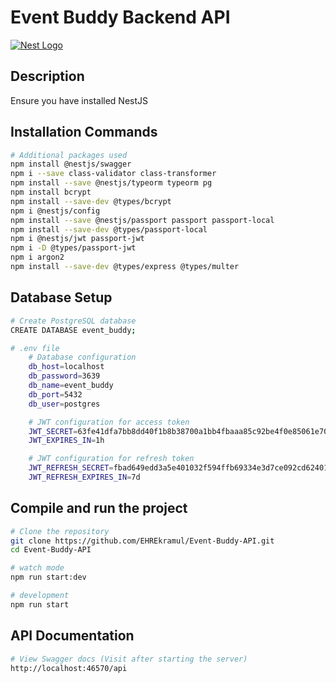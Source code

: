 # Event Buddy Backend API

[![Nest Logo](https://nestjs.com/img/logo-small.svg)](http://nestjs.com/)

## Description

Ensure you have installed NestJS

## Installation Commands

```bash
# Additional packages used
npm install @nestjs/swagger
npm i --save class-validator class-transformer
npm install --save @nestjs/typeorm typeorm pg
npm install bcrypt
npm install --save-dev @types/bcrypt
npm i @nestjs/config
npm install --save @nestjs/passport passport passport-local
npm install --save-dev @types/passport-local
npm i @nestjs/jwt passport-jwt
npm i -D @types/passport-jwt
npm i argon2
npm install --save-dev @types/express @types/multer
```

## Database Setup

```bash
# Create PostgreSQL database
CREATE DATABASE event_buddy;

# .env file
    # Database configuration
    db_host=localhost
    db_password=3639
    db_name=event_buddy
    db_port=5432
    db_user=postgres

    # JWT configuration for access token
    JWT_SECRET=63fe41dfa7bb8dd40f1b8b38700a1bb4fbaaa85c92be4f0e85061e7057962cdd
    JWT_EXPIRES_IN=1h

    # JWT configuration for refresh token
    JWT_REFRESH_SECRET=fbad649edd3a5e401032f594ffb69334e3d7ce092cd6240193c980a52d318e29
    JWT_REFRESH_EXPIRES_IN=7d
```

## Compile and run the project

```bash
# Clone the repository
git clone https://github.com/EHREkramul/Event-Buddy-API.git
cd Event-Buddy-API

# watch mode
npm run start:dev

# development
npm run start
```

## API Documentation

```bash
# View Swagger docs (Visit after starting the server)
http://localhost:46570/api
```
